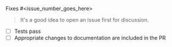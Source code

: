 Fixes #\<issue_number_goes_here\>

> It's a good idea to open an issue first for discussion.

- [ ] Tests pass
- [ ] Appropriate changes to documentation are included in the PR
